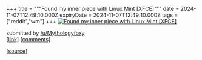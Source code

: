 +++
title = """Found my inner piece with Linux Mint [XFCE]"""
date = 2024-11-07T12:49:10.000Z
expiryDate = 2024-11-07T12:49:10.000Z
tags = ["reddit","wm"]
+++
[![Found my inner piece with Linux Mint [XFCE]](https://preview.redd.it/lwxky0gd7hzd1.png?width=640&crop=smart&auto=webp&s=1fbecac62245dada57774a32eb075c75217b99c1 "Found my inner piece with Linux Mint [XFCE]")](https://www.reddit.com/r/unixporn/comments/1glpneq/found_my_inner_piece_with_linux_mint_xfce/)

submitted by [/u/Mythologyfoxy](https://www.reddit.com/user/Mythologyfoxy)  
[\[link\]](https://i.redd.it/lwxky0gd7hzd1.png) [\[comments\]](https://www.reddit.com/r/unixporn/comments/1glpneq/found_my_inner_piece_with_linux_mint_xfce/)

[[source]](https://www.reddit.com/r/unixporn/comments/1glpneq/found_my_inner_piece_with_linux_mint_xfce/)
